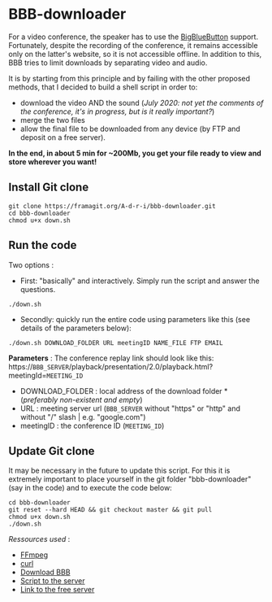 # BBB-downloader

For a video conference, the speaker has to use the [BigBlueButton](https://github.com/bigbluebutton) support. Fortunately, despite the recording of the conference, it remains accessible only on the latter's website, so it is not accessible offline. In addition to this, BBB tries to limit downloads by separating video and audio.

It is by starting from this principle and by failing with the other proposed methods, that I decided to build a shell script in order to:
- download the video AND the sound (*July 2020: not yet the comments of the conference, it's in progress, but is it really important?*)
- merge the two files
- allow the final file to be downloaded from any device (by FTP and deposit on a free server).

**In the end, in about 5 min for ~200Mb, you get your file ready to view and store wherever you want!**

## Install Git clone
```{bash}
git clone https://framagit.org/A-d-r-i/bbb-downloader.git
cd bbb-downloader
chmod u+x down.sh
```
## Run the code
Two options :
- First: "basically" and interactively. Simply run the script and answer the questions.
```{bash}
./down.sh
```
- Secondly: quickly run the entire code using parameters like this (see details of the parameters below):
```{bash}
./down.sh DOWNLOAD_FOLDER URL meetingID NAME_FILE FTP EMAIL
```
**Parameters** :
The conference replay link should look like this:
https://`BBB_SERVER`/playback/presentation/2.0/playback.html?meetingId=`MEETING_ID`
* DOWNLOAD_FOLDER : local address of the download folder *(*preferably non-existent and empty*)
* URL : meeting server url (`BBB_SERVER` without "https" or "http" and without "/" slash | e.g. "google.com")
* meetingID : the conference ID (`MEETING_ID`)

## Update Git clone
It may be necessary in the future to update this script. For this it is extremely important to place yourself in the git folder "bbb-downloader" (say in the code) and to execute the code below:
```{bash}
cd bbb-downloader
git reset --hard HEAD && git checkout master && git pull
chmod u+x down.sh 
./down.sh
```

*Ressources used* :
- [FFmpeg](https://github.com/FFmpeg/FFmpeg)
- [curl](https://github.com/curl/curl)
- [Download BBB](http://dashohoxha.fs.al/download-bbb-presentation/)
- [Script to the server](https://forum.ubuntu-fr.org/viewtopic.php?id=120246)
- [Link to the free server](http://dl.free.fr)
